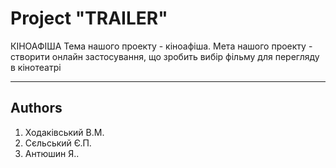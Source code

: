 Project "TRAILER"
=====================
КІНОАФІША
Тема нашого проекту - кіноафіша. Мета нашого проекту - створити онлайн застосування, що зробить вибір фільму для 
перегляду в кінотеатрі

---------------------
Authors
---------------------
1. Ходаківський В.М.
2. Сєльський Є.П.
3. Антюшин Я..
